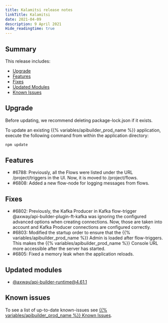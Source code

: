 ```yaml
---
title: Kalamitsi release notes
linkTitle: Kalamitsi
date: 2021-04-09
description: 9 April 2021
Hide_readingtime: true
---
```


## Summary

This release includes:

* [Upgrade](#upgrade)
* [Features](#features)
* [Fixes](#fixes)
* [Updated Modules](#updated-modules)
* [Known Issues](#known-issues)

## Upgrade

Before updating, we recommend deleting package-lock.json if it exists.

To update an existing {{% variables/apibuilder_prod_name %}} application, execute the following command from within the application directory:

```bash
npm update
```

## Features

* #6788: Previously, all the Flows were listed under the URL /project/triggers in the UI. Now, it is moved to /project/flows.
* #6808: Added a new flow-node for logging messages from flows.

## Fixes

* #6802: Previously, the Kafka Producer in Kafka flow-trigger @axway/api-builder-plugin-ft-kafka was ignoring the configured advanced options when creating connections. Now, those are taken into account and Kafka Producer connections are configured correctly.
* #6803: Modified the startup order to ensure that the {{% variables/apibuilder_prod_name %}} Admin is loaded after flow-triggers. This makes the {{% variables/apibuilder_prod_name %}} Console URL more accessible after the server has started.
* #6805: Fixed a memory leak when the application reloads.

## Updated modules

* [@axway/api-builder-runtime@4.61.1](https://www.npmjs.com/package/@axway/api-builder-runtime/v/4.61.1)

## Known issues

To see a list of up-to-date known-issues see [{{% variables/apibuilder_prod_name %}} Known Issues](/docs/known_issues/).
